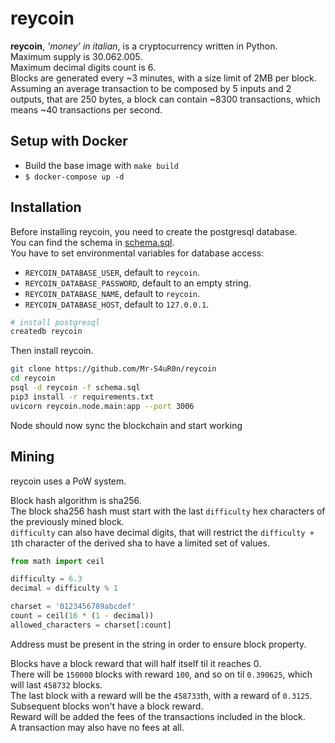 reycoin
======

**reycoin**, _'money' in italian_, is a cryptocurrency written in Python.  
Maximum supply is 30.062.005.  
Maximum decimal digits count is 6.  
Blocks are generated every ~3 minutes, with a size limit of 2MB per block.  
Assuming an average transaction to be composed by 5 inputs and 2 outputs, that are 250 bytes, a block can contain ~8300 transactions, which means ~40 transactions per second.    

## Setup with Docker
+ Build the base image with `make build`
+ `$ docker-compose up -d`

## Installation

Before installing reycoin, you need to create the postgresql database.  
You can find the schema in [schema.sql](schema.sql).  
You have to set environmental variables for database access:
- `REYCOIN_DATABASE_USER`, default to `reycoin`.  
- `REYCOIN_DATABASE_PASSWORD`, default to an empty string.  
- `REYCOIN_DATABASE_NAME`, default to `reycoin`.  
- `REYCOIN_DATABASE_HOST`, default to `127.0.0.1`.  


```bash
# install postgresql
createdb reycoin
```

Then install reycoin.  

```bash
git clone https://github.com/Mr-S4uR0n/reycoin
cd reycoin
psql -d reycoin -f schema.sql
pip3 install -r requirements.txt
uvicorn reycoin.node.main:app --port 3006
```

Node should now sync the blockchain and start working


## Mining

reycoin uses a PoW system.  

Block hash algorithm is sha256.  
The block sha256 hash must start with the last `difficulty` hex characters of the previously mined block.    
`difficulty` can also have decimal digits, that will restrict the `difficulty + 1`th character of the derived sha to have a limited set of values.    
```python
from math import ceil

difficulty = 6.3
decimal = difficulty % 1

charset = '0123456789abcdef'
count = ceil(16 * (1 - decimal))
allowed_characters = charset[:count]
```

Address must be present in the string in order to ensure block property.  

Blocks have a block reward that will half itself til it reaches 0.  
There will be `150000` blocks with reward `100`, and so on til `0.390625`, which will last `458732` blocks.   
The last block with a reward will be the `458733`th, with a reward of `0.3125`.  
Subsequent blocks won't have a block reward.  
Reward will be added the fees of the transactions included in the block.  
A transaction may also have no fees at all.  
